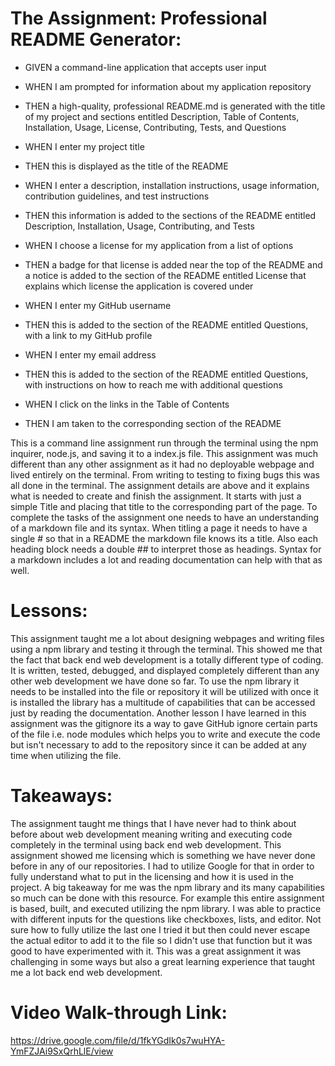 # The Assignment: Professional README Generator:

* GIVEN a command-line application that accepts user input

* WHEN I am prompted for information about my application repository

* THEN a high-quality, professional README.md is generated with the title of my project and sections entitled Description, Table of Contents, Installation, Usage, License, Contributing, Tests, and Questions

* WHEN I enter my project title

* THEN this is displayed as the title of the README

* WHEN I enter a description, installation instructions, usage information, contribution guidelines, and test instructions

* THEN this information is added to the sections of the README entitled Description, Installation, Usage, Contributing, and Tests

* WHEN I choose a license for my application from a list of options

* THEN a badge for that license is added near the top of the README and a notice is added to the section of the README entitled License that explains which license the application is covered under

* WHEN I enter my GitHub username

* THEN this is added to the section of the README entitled Questions, with a link to my GitHub profile

* WHEN I enter my email address

* THEN this is added to the section of the README entitled Questions, with instructions on how to reach me with additional questions

* WHEN I click on the links in the Table of Contents

* THEN I am taken to the corresponding section of the README

This is a command line assignment run through the terminal using the npm inquirer, node.js, and saving it to a index.js file. This assignment was much different than any other assignment as it had no deployable webpage and lived entirely on the terminal. From writing to testing to fixing bugs this was all done in the terminal. The assignment details are above and it explains what is needed to create and finish the assignment. It starts with just a simple Title and placing that title to the corresponding part of the page. To complete the tasks of the assignment one needs to have an understanding of a markdown file and its syntax. When titling a page it needs to have a single # so that in a README the markdown file knows its a title. Also each heading block needs a double ## to interpret those as headings. Syntax for a markdown includes a lot and reading documentation can help with that as well. 

# Lessons:

This assignment taught me a lot about designing webpages and writing files using a npm library and testing it through the terminal. This showed me that the fact that back end web development is a totally different type of coding. It is written, tested, debugged, and displayed completely different than any other web development we have done so far. To use the npm library it needs to be installed into the file or repository it will be utilized with once it is installed the library has a multitude of capabilities that can be accessed just by reading the documentation. Another lesson I have learned in this assignment was the gitignore its a way to gave GitHub ignore certain parts of the file i.e. node modules which helps you to write and execute the code but isn't necessary to add to the repository since it can be added at any time when utilizing the file. 

# Takeaways: 

The assignment taught me things that I have never had to think about before about web development meaning writing and executing code completely in the terminal using back end web development. This assignment showed me licensing which is something we have never done before in any of our repositories. I had to utilize Google for that in order to fully understand what to put in the licensing and how it is used in the project. A big takeaway for me was the npm library and its many capabilities so much can be done with this resource. For example this entire assignment is based, built, and executed utilizing the npm library. I was able to practice with different inputs for the questions like checkboxes, lists, and editor. Not sure how to fully utilize the last one I tried it but then could never escape the actual editor to add it to the file so I didn't use that function but it was good to have experimented with it. This was a great assignment it was challenging in some ways but also a great learning experience that taught me a lot back end web development. 

# Video Walk-through Link:

https://drive.google.com/file/d/1fkYGdIk0s7wuHYA-YmFZJAi9SxQrhLlE/view
